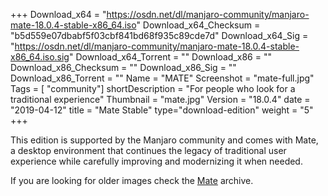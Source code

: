 +++
Download_x64 = "https://osdn.net/dl/manjaro-community/manjaro-mate-18.0.4-stable-x86_64.iso"
Download_x64_Checksum = "b5d559e07dbabf5f03cbf841bd68f935c89cde7d"
Download_x64_Sig = "https://osdn.net/dl/manjaro-community/manjaro-mate-18.0.4-stable-x86_64.iso.sig"
Download_x64_Torrent = ""
Download_x86 = ""
Download_x86_Checksum = ""
Download_x86_Sig = ""
Download_x86_Torrent = ""
Name = "MATE"
Screenshot = "mate-full.jpg"
Tags = [ "community"]
shortDescription = "For people who look for a traditional experience"
Thumbnail = "mate.jpg"
Version = "18.0.4"
date = "2019-04-12"
title = "Mate Stable"
type="download-edition"
weight = "5"
+++

This edition is supported by the Manjaro community and comes with Mate, a desktop environment that continues the legacy of traditional user experience while carefully improving and modernizing it when needed.

If you are looking for older images check the [Mate](https://osdn.net/projects/manjaro-community/storage/z_release_archive/mate) archive.

